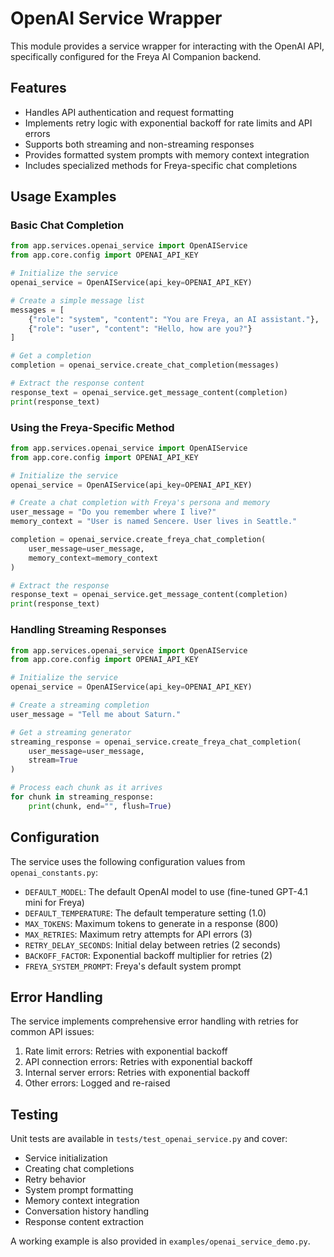 # OpenAI Service Wrapper

This module provides a service wrapper for interacting with the OpenAI API, specifically configured for the Freya AI Companion backend.

## Features

- Handles API authentication and request formatting
- Implements retry logic with exponential backoff for rate limits and API errors
- Supports both streaming and non-streaming responses
- Provides formatted system prompts with memory context integration
- Includes specialized methods for Freya-specific chat completions

## Usage Examples

### Basic Chat Completion

```python
from app.services.openai_service import OpenAIService
from app.core.config import OPENAI_API_KEY

# Initialize the service
openai_service = OpenAIService(api_key=OPENAI_API_KEY)

# Create a simple message list
messages = [
    {"role": "system", "content": "You are Freya, an AI assistant."},
    {"role": "user", "content": "Hello, how are you?"}
]

# Get a completion
completion = openai_service.create_chat_completion(messages)

# Extract the response content
response_text = openai_service.get_message_content(completion)
print(response_text)
```

### Using the Freya-Specific Method

```python
from app.services.openai_service import OpenAIService
from app.core.config import OPENAI_API_KEY

# Initialize the service
openai_service = OpenAIService(api_key=OPENAI_API_KEY)

# Create a chat completion with Freya's persona and memory
user_message = "Do you remember where I live?"
memory_context = "User is named Sencere. User lives in Seattle."

completion = openai_service.create_freya_chat_completion(
    user_message=user_message,
    memory_context=memory_context
)

# Extract the response
response_text = openai_service.get_message_content(completion)
print(response_text)
```

### Handling Streaming Responses

```python
from app.services.openai_service import OpenAIService
from app.core.config import OPENAI_API_KEY

# Initialize the service
openai_service = OpenAIService(api_key=OPENAI_API_KEY)

# Create a streaming completion
user_message = "Tell me about Saturn."

# Get a streaming generator
streaming_response = openai_service.create_freya_chat_completion(
    user_message=user_message,
    stream=True
)

# Process each chunk as it arrives
for chunk in streaming_response:
    print(chunk, end="", flush=True)
```

## Configuration

The service uses the following configuration values from `openai_constants.py`:

- `DEFAULT_MODEL`: The default OpenAI model to use (fine-tuned GPT-4.1 mini for Freya)
- `DEFAULT_TEMPERATURE`: The default temperature setting (1.0)
- `MAX_TOKENS`: Maximum tokens to generate in a response (800)
- `MAX_RETRIES`: Maximum retry attempts for API errors (3)
- `RETRY_DELAY_SECONDS`: Initial delay between retries (2 seconds)
- `BACKOFF_FACTOR`: Exponential backoff multiplier for retries (2)
- `FREYA_SYSTEM_PROMPT`: Freya's default system prompt

## Error Handling

The service implements comprehensive error handling with retries for common API issues:

1. Rate limit errors: Retries with exponential backoff
2. API connection errors: Retries with exponential backoff
3. Internal server errors: Retries with exponential backoff
4. Other errors: Logged and re-raised

## Testing

Unit tests are available in `tests/test_openai_service.py` and cover:

- Service initialization
- Creating chat completions
- Retry behavior
- System prompt formatting
- Memory context integration
- Conversation history handling
- Response content extraction

A working example is also provided in `examples/openai_service_demo.py`.
